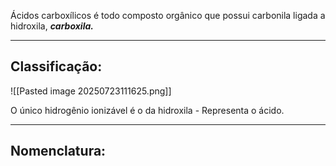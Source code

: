 Ácidos carboxílicos é todo composto orgânico que possui carbonila ligada a hidroxila, ***carboxila.***

---
## Classificação:

![[Pasted image 20250723111625.png]]

O único hidrogênio ionizável é o da hidroxila - Representa o ácido.

---
## Nomenclatura: